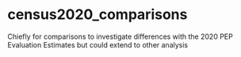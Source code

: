 # census2020_comparisons
Chiefly for comparisons to investigate differences with the 2020 PEP Evaluation Estimates but could extend to other analysis
